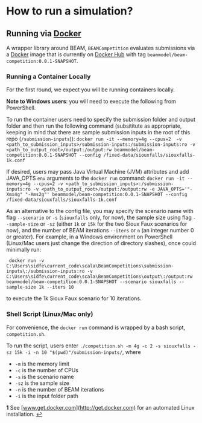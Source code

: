 # How to run a simulation?


## Running via [Docker](https://www.docker.com/)

A wrapper library around BEAM, `BEAMCompetition` evaluates submissions via a [Docker](https://www.docker.com/) image that is currently on [Docker Hub](https://hub.docker.com/) with tag `beammodel/beam-competition:0.0.1-SNAPSHOT`.

### Running a Container Locally

For the first round, we expect you will be running containers locally.

**Note to Windows users**: you will need to execute the following from PowerShell.

To run the container users need to specify the submission folder and output folder and then run the following command (subsititute <x> as appropriate, keeping in mind that there are sample submission inputs in the root of this repo (`/submission-inputs`)):
`docker run -it --memory=4g --cpus=2  -v <path_to_submission_inputs>/submission-inputs:/submission-inputs:ro -v <path_to_output_root>/output:/output:rw beammodel/beam-competition:0.0.1-SNAPSHOT --config /fixed-data/siouxfalls/siouxfalls-1k.conf`

If desired, users may pass Java Virtual Machine (JVM) attributes and add JAVA_OPTS `env` arguments to the `docker run` command:
`docker run -it --memory=4g --cpus=2 -v <path_to_submission_inputs>:/submission-inputs:ro -v <path_to_output_root>/output:/output:rw -e JAVA_OPTS='"-Xmx4g" "-Xms2g"' beammodel/beam-competition:0.0.1-SNAPSHOT --config /fixed-data/siouxfalls/siouxfalls-1k.conf`

As an alternative to the config file, you may specify the scenario name with flag `--scenario` or `-s` (`siouxfalls` only, for now), the sample size using flag `--sample-size` or `-sz` (either `1k` or `15k` for the two Sioux Faux scenarios for now), and the number of BEAM iterations `--iters` or `n` (an integer number 0 or greater). For example, in a Windows environment on PowerShell (Linux/Mac users just change the direction of directory slashes), once could minimally run:

     docker run -v C:\Users\sidfe\current_code\scala\BeamCompetitions\submission-inputs\:/submission-inputs:ro -v C:\Users\sidfe\current_code\scala\BeamCompetitions\output\:/output:rw beammodel/beam-competition:0.0.1-SNAPSHOT --scenario siouxfalls --sample-size 1k --iters 10

to execute the 1k Sioux Faux scenario for 10 iterations.

### Shell Script (Linux/Mac only)

For convenience, the `docker run` command is wrapped by a bash script, `competition.sh`.

To run the script, users enter `./competition.sh -m 4g -c 2 -s siouxfalls -sz 15k -i -n 10 "$(pwd)"/submission-inputs/`, where

* `-m` is the memory limit
* `-c` is the number of CPUs
* `-s` is the scenario name
* `-sz` is the sample size
* `-n` is the number of BEAM iterations
* `-i` is the input folder path


<b id="f1">1</b> See [www.get.docker.com](http://get.docker.com) for an automated Linux installation. [↩](#a1)
